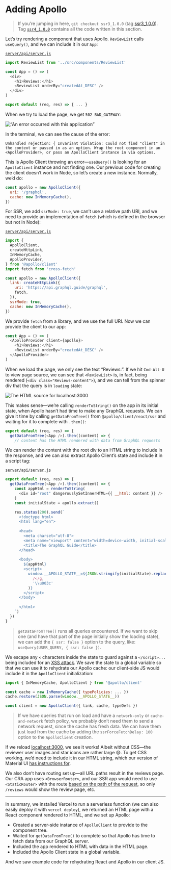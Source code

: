 # Adding Apollo

> If you’re jumping in here, `git checkout ssr3_1.0.0` (tag [ssr3_1.0.0](https://github.com/GraphQLGuide/guide/tree/ssr3_1.0.0)). Tag [`ssr4_1.0.0`](https://github.com/GraphQLGuide/guide/tree/ssr4_1.0.0) contains all the code written in this section.

Let’s try rendering a component that uses Apollo. `ReviewList` calls `useQuery()`, and we can include it in our `App`:

[`server/api/server.js`](https://github.com/GraphQLGuide/guide/blob/ssr4_1.0.0/server/api/server.js)

```js
import ReviewList from '../src/components/ReviewList'

const App = () => (
  <div>
    <h1>Reviews:</h1>
    <ReviewList orderBy="createdAt_DESC" />
  </div>
)

export default (req, res) => { ... }
```

When we try to load the page, we get `502 BAD_GATEWAY`:

![“An error occurred with this application”](../img/ssr-502-error.png)

In the terminal, we can see the cause of the error:

```
Unhandled rejection: { Invariant Violation: Could not find "client" in the context or passed in as an option. Wrap the root component in an <ApolloProvider>, or pass an ApolloClient instance in via options.
```

This is Apollo Client throwing an error—`useQuery()` is looking for an `ApolloClient` instance and not finding one. Our previous code for creating the client doesn’t work in Node, so let’s create a new instance. Normally, we’d do:

```js
const apollo = new ApolloClient({
  uri: '/graphql',
  cache: new InMemoryCache(),
})
```

For SSR, we add `ssrMode: true`, we can’t use a relative path URI, and we need to provide an implementation of `fetch` (which is defined in the browser but not in Node):

[`server/api/server.js`](https://github.com/GraphQLGuide/guide/blob/ssr4_1.0.0/server/api/server.js)

```js
import {
  ApolloClient,
  createHttpLink,
  InMemoryCache,
  ApolloProvider,
} from '@apollo/client'
import fetch from 'cross-fetch'

const apollo = new ApolloClient({
  link: createHttpLink({
    uri: 'https://api.graphql.guide/graphql',
    fetch,
  }),
  ssrMode: true,
  cache: new InMemoryCache(),
})
```

We provide `fetch` from a library, and we use the full URI. Now we can provide the client to our app:

```js
const App = () => (
  <ApolloProvider client={apollo}>
    <h1>Reviews:</h1>
    <ReviewList orderBy="createdAt_DESC" />
  </ApolloProvider>
)
```

When we load the page, we only see the text “Reviews:”. If we hit `Cmd-Alt-U` to view page source, we can see that `<ReviewList>` is, in fact, being rendered (`<div class="Reviews-content">`), and we can tell from the spinner div that the query is in `loading` state:

![The HTML source for localhost:3000](../img/ssr-spinner.png)

This makes sense—we’re calling `renderToString()` on the app in its initial state, when Apollo hasn’t had time to make any GraphQL requests. We can give it time by calling `getDataFromTree()` from `@apollo/client/react/ssr` and waiting for it to complete with `.then()`:

```js
export default (req, res) => {
  getDataFromTree(<App />).then((content) => {
    // content has the HTML rendered with data from GraphQL requests
```

We can render the content with the root div to an HTML string to include in the response, and we can also extract Apollo Client’s state and include it in a script tag:

[`server/api/server.js`](https://github.com/GraphQLGuide/guide/blob/ssr4_1.0.0/server/api/server.js)

```js
export default (req, res) => {
  getDataFromTree(<App />).then((content) => {
    const appHtml = renderToString(
      <div id="root" dangerouslySetInnerHTML={{ __html: content }} />
    )
    const initialState = apollo.extract()

    res.status(200).send(`
      <!doctype html>
      <html lang="en">
      
      <head>
        <meta charset="utf-8">
        <meta name="viewport" content="width=device-width, initial-scale=1, shrink-to-fit=no">
        <title>The GraphQL Guide</title>
      </head>
      
      <body>
        ${appHtml}
        <script>
          window.__APOLLO_STATE__=${JSON.stringify(initialState).replace(
            /</g,
            '\\u003c'
          )}
        </script>
      </body>
      
      </html>
    `)
  })
}
```

> `getDataFromTree()` runs all queries encountered. If we want to skip one (and have that part of the page initially show the loading state), we can add the `{ ssr: false }` option to the query, like: `useQuery(USER_QUERY, { ssr: false })`.

We escape any `<` characters inside the state to guard against a `</script>...` being included for an [XSS attack](https://en.wikipedia.org/wiki/Cross-site_scripting). We save the state to a global variable so that we can use it to rehydrate our Apollo cache: our client-side JS would include it in the `ApolloClient` initialization:

```js
import { InMemoryCache, ApolloClient } from '@apollo/client'

const cache = new InMemoryCache({ typePolicies: ... })
cache.restore(JSON.parse(window.__APOLLO_STATE__))

const client = new ApolloClient({ link, cache, typeDefs })
```

> If we have queries that run on load and have a `network-only` or `cache-and-network` fetch policy, we probably don’t need them to send a network request, since the cache has fresh data. We can have them just load from the cache by adding the `ssrForceFetchDelay: 100` option to the `ApolloClient` creation.

If we reload [localhost:3000](http://localhost:3000/), we see it works! Albeit without CSS—the reviewer user images and star icons are rather large 😄. To get CSS working, we’d need to include it in our HTML string, which our version of Material UI [has instructions for](https://v3.material-ui.com/guides/server-rendering/#the-server-side).

We also don’t have routing set up—all URL paths result in the reviews page. Our CRA app uses `<BrowserRouter>`, and our SSR app would need to use `<StaticRouter>` with the route [based on the path of the request](https://reactrouter.com/web/guides/server-rendering), so only `/reviews` would show the review page, etc.

---

In summary, we installed Vercel to run a serverless function (we can also easily deploy it with `vercel deploy`), we returned an HTML page with a React component rendered to HTML, and we set up Apollo:

- Created a server-side instance of `ApolloClient` to provide to the component tree.
- Waited for `getDataFromTree()` to complete so that Apollo has time to fetch data from our GraphQL server.
- Included the app rendered to HTML with data in the HTML page.
- Included the Apollo Client state in a global variable.

And we saw example code for rehydrating React and Apollo in our client JS.